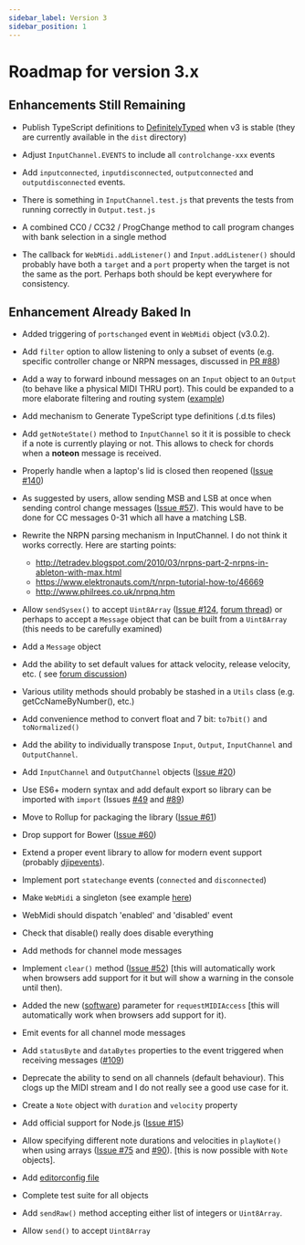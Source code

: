 ```yaml
---
sidebar_label: Version 3
sidebar_position: 1
---
```


# Roadmap for version 3.x

## Enhancements Still Remaining

* Publish TypeScript definitions to 
[DefinitelyTyped](https://definitelytyped.org/guides/contributing.html) when v3 is stable (they are
currently available in the `dist` directory)

* Adjust `InputChannel.EVENTS` to include all `controlchange-xxx` events

* Add `inputconnected`, `inputdisconnected`, `outputconnected` and `outputdisconnected` events.

* There is something in `InputChannel.test.js` that prevents the tests from running correctly in 
`Output.test.js`

* A combined CC0 / CC32 / ProgChange method to call program changes with bank selection in a single 
method

* The callback for `WebMidi.addListener()` and `Input.addListener()` should probably have both a 
`target` and a `port` property when the target is not the same as the port. Perhaps both should be 
kept everywhere for consistency.

## Enhancement Already Baked In

* Added triggering of `portschanged` event in `WebMidi` object (v3.0.2).

* Add `filter` option to allow listening to only a subset of events (e.g. specific controller change
or NRPN messages, discussed in [PR #88](https://github.com/djipco/webmidi/pull/88))

* Add a way to forward inbound messages on an `Input` object to an `Output` (to behave like a 
physical MIDI THRU port). This could be expanded to a more elaborate filtering and routing system 
([example](https://github.com/shemeshg/RtMidiWrap#routing-configuration))

* Add mechanism to Generate TypeScript type definitions (.d.ts files)

* Add `getNoteState()` method to `InputChannel` so it it is possible to check if a note is currently 
playing or not. This allows to check for chords when a **noteon** message is received.

* Properly handle when a laptop's lid is closed then reopened
([Issue #140](https://github.com/djipco/webmidi/issues/140))

* As suggested by users, allow sending MSB and LSB at once when sending control change messages 
([Issue #57](https://github.com/djipco/webmidi/issues/57)). This would have to be done for CC 
messages 0-31 which all have a matching LSB.

* Rewrite the NRPN parsing mechanism in InputChannel. I do not think it works correctly. Here are 
starting points:

  - http://tetradev.blogspot.com/2010/03/nrpns-part-2-nrpns-in-ableton-with-max.html
  - https://www.elektronauts.com/t/nrpn-tutorial-how-to/46669
  - http://www.philrees.co.uk/nrpnq.htm
  

* Allow `sendSysex()` to accept `Uint8Array` ([Issue #124](https://github.com/djipco/webmidi/issues/124), [forum thread](https://webmidijs.org/forum/discussion/comment/97#Comment_97)) or perhaps to accept a `Message` object that can be built from a `Uint8Array` (this needs to be carefully examined)

* Add a `Message` object

* Add the ability to set default values for attack velocity, release velocity, etc. ( see [forum discussion](https://webmidijs.org/forum/discussion/44/things-in-webmidi-js-2-52-that-make-me-go-huh#latest))

* Various utility methods should probably be stashed in a `Utils` class (e.g. getCcNameByNumber(), etc.)

* Add convenience method to convert float and 7 bit: `to7bit()` and `toNormalized()`

* Add the ability to individually transpose `Input`, `Output`, `InputChannel` and `OutputChannel`.

* Add `InputChannel` and `OutputChannel` objects ([Issue #20](https://github.com/djipco/webmidi/issues/20))

* Use ES6+ modern syntax and add default export so library can be imported with `import`
(Issues [#49](https://github.com/djipco/webmidi/issues/49) and [#89](https://github.com/djipco/webmidi/issues/89))

* Move to Rollup for packaging the library ([Issue #61](https://github.com/djipco/webmidi/issues/61))

* Drop support for Bower ([Issue #60](https://github.com/djipco/webmidi/issues/60))

* Extend a proper event library to allow for modern event support (probably 
[djipevents](https://github.com/djipco/djipevents)).

* Implement port `statechange` events (`connected` and `disconnected`)

* Make `WebMidi` a singleton (see example
[here](https://www.sitepoint.com/javascript-design-patterns-singleton/))

* WebMidi should dispatch 'enabled' and 'disabled' event

* Check that disable() really does disable everything

* Add methods for channel mode messages

* Implement `clear()` method ([Issue #52](https://github.com/djipco/webmidi/issues/52)) [this will 
automatically work when browsers add support for it but will show a warning in the console until 
then).

* Added the new ([software](https://webaudio.github.io/web-midi-api/#dom-midioptions)) parameter for
`requestMIDIAccess` [this will automatically work when browsers add support for it).

* Emit events for all channel mode messages

* Add `statusByte` and `dataBytes` properties to the event triggered when receiving messages 
([#109](https://github.com/djipco/webmidi/issues/109))

* Deprecate the ability to send on all channels (default behaviour). This clogs up the MIDI stream
and I do not really see a good use case for it.

* Create a `Note` object with `duration` and `velocity` property

* Add official support for Node.js ([Issue #15](https://github.com/djipco/webmidi/issues/15))

* Allow specifying different note durations and velocities in `playNote()` when using arrays 
([Issue #75](https://github.com/djipco/webmidi/issues/75) and 
[#90](https://github.com/djipco/webmidi/issues/90)). [this is now possible with `Note` objects].

* Add [editorconfig file](https://atom.io/packages/editorconfig)

* Complete test suite for all objects

* Add `sendRaw()` method accepting either list of integers or `Uint8Array`.

* Allow `send()` to accept `Uint8Array`
